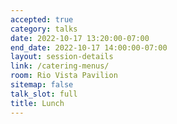 ```yaml
---
accepted: true
category: talks
date: 2022-10-17 13:20:00-07:00
end_date: 2022-10-17 14:00:00-07:00
layout: session-details
link: /catering-menus/
room: Rio Vista Pavilion
sitemap: false
talk_slot: full
title: Lunch
---
```

